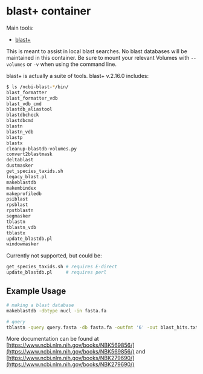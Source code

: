 # blast+ container

Main tools:

- [blast+](https://blast.ncbi.nlm.nih.gov/Blast.cgi?PAGE_TYPE=BlastDocs&DOC_TYPE=Download)

This is meant to assist in local blast searches. No blast databases will be maintained in this container. Be sure to mount your relevant Volumes with `--volumes` or `-v` when using the command line.

blast+ is actually a suite of tools. blast+ v.2.16.0 includes:

```bash
$ ls /ncbi-blast-*/bin/
blast_formatter
blast_formatter_vdb
blast_vdb_cmd
blastdb_aliastool
blastdbcheck
blastdbcmd
blastn
blastn_vdb
blastp
blastx
cleanup-blastdb-volumes.py
convert2blastmask
deltablast
dustmasker
get_species_taxids.sh
legacy_blast.pl
makeblastdb
makembindex
makeprofiledb
psiblast
rpsblast
rpstblastn
segmasker
tblastn
tblastn_vdb
tblastx
update_blastdb.pl
windowmasker
```

Currently not supported, but could be:

```bash
get_species_taxids.sh # requires E-direct
update_blastdb.pl     # requires perl
```

## Example Usage

```bash
# making a blast database
makeblastdb -dbtype nucl -in fasta.fa

# query
tblastn -query query.fasta -db fasta.fa -outfmt '6' -out blast_hits.txt
```

More documentation can be found at [https://www.ncbi.nlm.nih.gov/books/NBK569856/](https://www.ncbi.nlm.nih.gov/books/NBK569856/) and [https://www.ncbi.nlm.nih.gov/books/NBK279690/](https://www.ncbi.nlm.nih.gov/books/NBK279690/)
